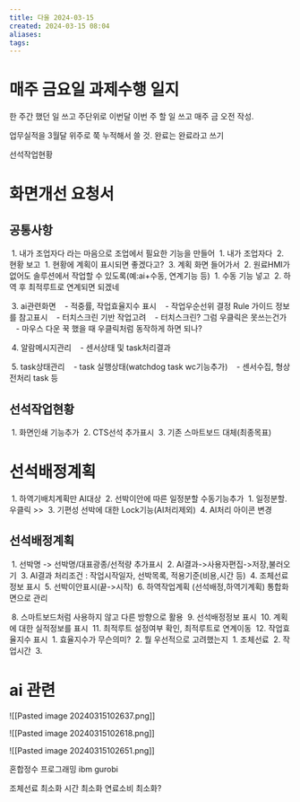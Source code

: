 ```yaml
---
title: 다울 2024-03-15
created: 2024-03-15 08:04
aliases: 
tags:
---
```

# 매주 금요일 과제수행 일지
한 주간 했던 일 쓰고
주단위로 이번달 이번 주 할 일 쓰고
매주 금 오전 작성. 

업무실적을 3월달 위주로 쭉 누적해서 쓸 것.
완료는 완료라고 쓰기

선석작업현황


# 화면개선 요청서
## 공통사항

 1. 내가 조업자다 라는 마음으로 조업에서 필요한 기능을 만들어 
	 1. 내가 조업자다
	 2. 현황 보고
		 1. 현황에 계획이 표시되면 좋겠다고?
	 3. 계획 화면 들어가서
 2. 원료HMI가 없어도 솔루션에서 작업할 수 있도록(예:ai+수동, 연계기능 등)
	 1. 수동 기능 넣고
	 2. 하역 후 최적루트로 연계되면 되겠네

 3. ai관련화면
   - 적중률, 작업효율지수 표시
   - 작업우순선위 결정 Rule 가이드 정보를 참고표시
   - 터치스크린 기반 작업고려
	   - 터치스크린? 그럼 우클릭은 못쓰는건가
	   - 마우스 다운 꾹 했을 때 우클릭처럼 동작하게 하면 되나?

 4. 알람메시지관리
   - 센서상태 및 task처리결과

 5. task상태관리
   - task 실행상태(watchdog task wc기능추가)
   - 센서수집, 형상전처리 task 등
## 선석작업현황
 1. 화면인쇄 기능추가
 2. CTS선석 추가표시
 3. 기존 스마트보드 대체(최종목표)

# 선석배정계획
 1. 하역기배치계획만 AI대상
 2. 선박이안에 따른 일정분할 수동기능추가
	 1. 일정분할. 우클릭 >> 
 3. 기편성 선박에 대한 Lock기능(AI처리제외)
 4. AI처리 아이콘 변경
## 선석배정계획

 1. 선박명 -> 선박명/대표광종/선적량 추가표시
 2. AI결과->사용자편집->저장,불러오기
 3. AI결과 처리조건 : 작업시작일자, 선박목록, 적용기준(비용,시간 등)
 4. 조체선료 정보 표시
 5. 선박이안표시(끝->시작)
 6. 하역작업계획 (선석배정,하역기계획) 통합화면으로 관리



 8. 스마트보드처럼 사용하지 않고 다른 방향으로 활용
 9. 선석배정정보 표시
 10. 계획에 대한 실적정보를 표시
 11. 최적루트 설정여부 확인, 최적루트로 연계이동
 12. 작업효율지수 표시
	 1. 효율지수가 무슨의미?
	 2. 뭘 우선적으로 고려했는지
		 1. 조체선료
		 2. 작업시간
		 3. 

# ai 관련
![[Pasted image 20240315102637.png]]

![[Pasted image 20240315102618.png]]

![[Pasted image 20240315102651.png]]

혼합정수 프로그래밍
ibm gurobi

조체선료 최소화
시간 최소화
연료소비 최소화?

